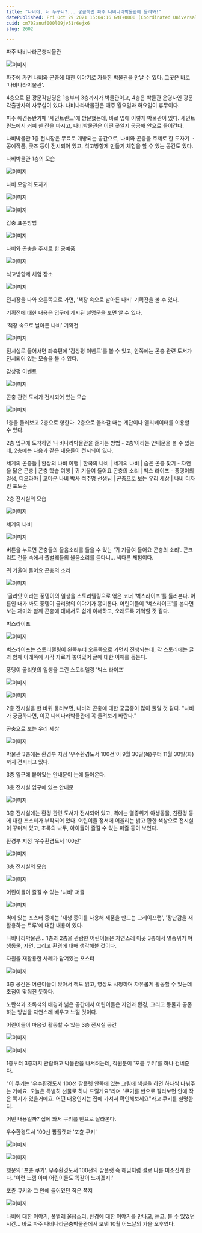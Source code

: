 ```yaml
---
title: "나비야, 너 누구니?... 궁금하면 파주 나비나라박물관에 들려봐!"
datePublished: Fri Oct 29 2021 15:04:16 GMT+0000 (Coordinated Universal Time)
cuid: cm702anuf000l09jv51r6ejx6
slug: 2602

---
```



파주 나비나라곤충박물관

![이미지](https://cdn.hashnode.com/res/hashnode/image/upload/v1739252869824/322ce779-f6bf-4fe0-be1e-53fbfb3c329f.jpeg)

파주에 가면 나비와 곤충에 대한 이야기로 가득한 박물관을 만날 수 있다. 그곳은 바로 '나비나라박물관'.

4층으로 된 광문각빌딩은 1층부터 3층까지가 박물관이고, 4층은 박물관 운영사인 광문각출판사의 사무실이 있다. 나비나라박물관은 매주 월요일과 화요일이 휴무이다.

파주 애견동반카페 '세인트린느'에 방문했는데, 바로 옆에 이렇게 박물관이 있다. 세인트린느에서 커피 한 잔을 마시고, 나비박물관은 어떤 곳일지 궁금해 안으로 들어간다.

나비박물관 1층 전시장은 무료로 개방되는 공간으로, 나비와 곤충을 주제로 한 도자기 ㆍ공예작품, 굿즈 등이 전시되어 있고, 석고방향제 만들기 체험을 할 수 있는 공간도 있다.

나비박물관 1층의 모습

![이미지](https://cdn.hashnode.com/res/hashnode/image/upload/v1739252873843/06f7a099-0093-4ec9-8841-9d85e6fac915.jpeg)

나비 모양의 도자기

![이미지](https://cdn.hashnode.com/res/hashnode/image/upload/v1739252876469/493438cf-5354-4700-9548-2c23abc4068d.jpeg)

![이미지](https://cdn.hashnode.com/res/hashnode/image/upload/v1739252879177/0370ddb6-1e46-4a21-a7f0-f6d2f6cced98.jpeg)

갑충 표본방법

![이미지](https://cdn.hashnode.com/res/hashnode/image/upload/v1739252881891/45accc6b-2ba8-496e-9d94-e104b632e427.jpeg)

나비와 곤충을 주제로 한 공예품

![이미지](https://cdn.hashnode.com/res/hashnode/image/upload/v1739252884895/4ea2df74-941b-4836-9cf7-e264e85a951f.jpeg)

석고방향제 체험 장소

![이미지](https://cdn.hashnode.com/res/hashnode/image/upload/v1739252888009/690b10e3-abda-40cf-ba63-1dd9196d5bda.jpeg)

전시장을 나와 오른쪽으로 가면, '책장 속으로 날아든 나비' 기획전을 볼 수 있다.

기획전에 대한 내용은 입구에 게시된 설명문을 보면 알 수 있다.

'책장 속으로 날아든 나비' 기획전

![이미지](https://cdn.hashnode.com/res/hashnode/image/upload/v1739252890765/2e5ebc6e-2d72-4922-9fdf-5ab254d08e14.jpeg)

전시실로 들어서면 좌측편에 '감상평 이벤트'를 볼 수 있고, 안쪽에는 곤충 관련 도서가 전시되어 있는 모습을 볼 수 있다.

감상평 이벤트

![이미지](https://cdn.hashnode.com/res/hashnode/image/upload/v1739252893562/6a88dfa9-2823-4292-8447-740245147090.jpeg)

곤충 관련 도서가 전시되어 있는 모습

![이미지](https://cdn.hashnode.com/res/hashnode/image/upload/v1739252896575/7883bff9-4144-46e7-b978-cbf082f9bdc9.jpeg)

1층을 둘러보고 2층으로 향한다. 2층으로 올라갈 때는 계단이나 엘리베이터를 이용할 수 있다.

2층 입구에 도착하면 '나비나라박물관을 즐기는 방법 - 2층'이라는 안내문을 볼 수 있는데, 2층에는 다음과 같은 내용들이 전시되어 있다.

세계의 곤충들 | 환상의 나비 여행 | 한국의 나비 | 세계의 나비 | 숨은 곤충 찾기 - 자연을 닮은 곤충 | 곤충 학습 여행 | 귀 기울여 들어요 곤충의 소리 | 벅스 라이프 - 풍뎅이의 일생, 디오라마 | 고마운 나비 박사 석주명 선생님 | 곤충으로 보는 우리 세상 | 나비 디자인 포토존

2층 전시실의 모습

![이미지](https://cdn.hashnode.com/res/hashnode/image/upload/v1739252899457/b547684e-5efd-4885-9f0b-d7fd8dcb4a67.jpeg)

세계의 나비

![이미지](https://cdn.hashnode.com/res/hashnode/image/upload/v1739252902390/949303de-cbe1-48d0-b135-30f2f4451eef.jpeg)

버튼을 누르면 곤충들의 울음소리를 들을 수 있는 '귀 기울여 들어요 곤충의 소리'. 콘크리트 건물 속에서 풀벌레들의 울음소리를 듣다니... 색다른 체험이다.

귀 기울여 들어요 곤충의 소리

![이미지](https://cdn.hashnode.com/res/hashnode/image/upload/v1739252904810/75add076-d9bf-4f0d-bf83-916e12b17d17.jpeg)

'골리앗'이라는 풍뎅이의 일생을 스토리텔링으로 엮은 코너 '벅스라이프'를 둘러본다. 어른인 내가 봐도 풍뎅이 골리앗의 이야기가 흥미롭다. 어린이들이 '벅스라이프'를 본다면 보는 재미와 함께 곤충에 대해서도 쉽게 이해하고, 오래도록 기억할 것 같다.

벅스라이프

![이미지](https://cdn.hashnode.com/res/hashnode/image/upload/v1739252907467/ecaafd35-15ae-473d-a65f-238cd5914c4e.jpeg)

벅스라이프는 스토리텔링이 왼쪽부터 오른쪽으로 가면서 진행되는데, 각 스토리에는 글과 함께 아래쪽에 시각 자료가 놓여있어 글에 대한 이해를 돕는다.

풍뎅이 골리앗의 일생을 그린 스토리텔링 '벅스 라이프'

![이미지](https://cdn.hashnode.com/res/hashnode/image/upload/v1739252909978/468db73f-6fea-436f-831d-0c606e50a0c7.jpeg)

![이미지](https://cdn.hashnode.com/res/hashnode/image/upload/v1739252912746/2a8fbab3-0350-4a32-93fa-87e57aeceb5c.jpeg)

2층 전시실을 한 바퀴 둘러보면, 나비와 곤충에 대한 궁금증이 많이 풀릴 것 같다. "나비가 궁금하다면, 이곳 나비나라박물관에 꼭 들려보기 바란다."

곤충으로 보는 우리 세상

![이미지](https://cdn.hashnode.com/res/hashnode/image/upload/v1739252915196/32ffedc3-9917-442d-9178-16c1aa411d4a.jpeg)

박물관 3층에는 환경부 지정 '우수환경도서 100선'이 9월 30일(목)부터 11월 30일(화)까지 전시되고 있다.

3층 입구에 붙어있는 안내문이 눈에 들어온다.

3층 전시실 입구에 있는 안내문

![이미지](https://cdn.hashnode.com/res/hashnode/image/upload/v1739252917538/29c1a2c1-1ed7-4461-857b-1d8eed3cd8c7.jpeg)

3층 전시실에는 환경 관련 도서가 전시되어 있고, 벽에는 멸종위기 야생동물, 친환경 등에 대한 포스터가 부착되어 있다. 어린이들 정서에 어울리는 밝고 환한 색상으로 전시실이 꾸며져 있고, 초록의 나무, 아이들이 즐길 수 있는 퍼즐 등이 보인다.

환경부 지정 '우수환경도서 100선'

![이미지](https://cdn.hashnode.com/res/hashnode/image/upload/v1739252919966/44144e7a-b871-46b7-ba7a-7ccd4abe429d.jpeg)

3층 전시실의 모습

![이미지](https://cdn.hashnode.com/res/hashnode/image/upload/v1739252922546/068f4681-5796-4db6-9501-5c1bf39cc42a.jpeg)

어린이들이 즐길 수 있는 '나비' 퍼즐

![이미지](https://cdn.hashnode.com/res/hashnode/image/upload/v1739252925068/6d1beed5-f2b9-4421-af33-1be1f6f70155.jpeg)

벽에 있는 포스터 중에는 '재생 종이를 사용해 제품을 만드는 그레이프랩', '장난감을 재활용하는 트루'에 대한 내용이 있다.

나비나라박물관... 1층과 2층을 관람한 어린이들은 자연스레 이곳 3층에서 멸종위기 야생동물, 자연, 그리고 환경에 대해 생각해볼 것이다.

자원을 재활용한 사례가 담겨있는 포스터

![이미지](https://cdn.hashnode.com/res/hashnode/image/upload/v1739252927573/04cecf44-7683-456b-b011-8c06bc351fb8.jpeg)

3층 공간은 어린이들이 앉아서 책도 읽고, 영상도 시청하며 자유롭게 활동할 수 있는데 초점이 맞춰진 듯하다.

노란색과 초록색의 배경과 넓은 공간에서 어린이들은 자연과 환경, 그리고 동물과 공존하는 방법을 자연스레 배우고 느낄 것이다.

어린이들이 마음껏 활동할 수 있는 3층 전시실 공간

![이미지](https://cdn.hashnode.com/res/hashnode/image/upload/v1739252930672/bc8cbb01-295e-47c5-ba2e-bb4ed4ee7a73.jpeg)

![이미지](https://cdn.hashnode.com/res/hashnode/image/upload/v1739252933500/c6777a72-bf9e-410a-afaf-d91ab2844543.jpeg)

1층부터 3층까지 관람하고 박물관을 나서려는데, 직원분이 '포츈 쿠키'를 하나 건네준다.

"이 쿠키는 '우수환경도서 100선 팜플렛 안쪽에 있는 그림에 색칠을 하면 하나씩 나눠주는 거에요. 오늘은 특별히 선물로 하나 드릴게요"라며 "쿠기를 반으로 잘라보면 안에 작은 쪽지가 있을거에요. 어떤 내용인지는 집에 가셔서 확인해보세요"라고 쿠키를 설명한다.

어떤 내용일까? 집에 와서 쿠키를 반으로 잘라본다.

우수환경도서 100선 팜플렛과 '포츈 쿠키'

![이미지](https://cdn.hashnode.com/res/hashnode/image/upload/v1739252936257/67183650-d5b2-4e55-b29e-71316b38fc17.jpeg)

![이미지](https://cdn.hashnode.com/res/hashnode/image/upload/v1739252938622/9d0a04a8-c4d0-4e19-9dac-843836ab0302.jpeg)

행운의 '포츈 쿠키'. 우수환경도서 100선의 팜플랫 속 해님처럼 절로 나를 미소짓게 한다. '이런 느낌 아마 어린이들도 똑같이 느끼겠지!'

포츈 큐키와 그 안에 들어있던 작은 쪽지

![이미지](https://cdn.hashnode.com/res/hashnode/image/upload/v1739252941187/7fa26349-27fe-4395-8599-d6d313f9233c.jpeg)

나비에 대한 이야기, 풀벌레 울음소리, 환경에 대한 이야기를 만나고, 듣고, 볼 수 있었던 시간... 바로 파주 나비나라곤충박물관에서 보낸 10월 어느날의 가을 오후였다.